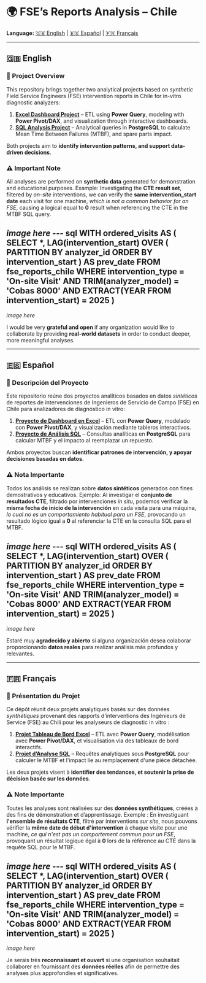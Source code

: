 # 🌍 FSE’s Reports Analysis – Chile  

**Language:** [🇬🇧 English](#en) | [🇪🇸 Español](#es) | [🇫🇷 Français](#fr)  

---

## <a name="en"></a>🇬🇧 English  

### 📌 Project Overview  
This repository brings together two analytical projects based on *synthetic* Field Service Engineers (FSE) intervention reports in Chile for in-vitro diagnostic analyzers:  

1. [**Excel Dashboard Project**](/Dashboar_FSE) – ETL using **Power Query**, modeling with **Power Pivot/DAX**, and visualization through interactive dashboards.  
2. [**SQL Analysis Project**](/SQL_FSE/) – Analytical queries in **PostgreSQL** to calculate Mean Time Between Failures (MTBF), and spare parts impact.  

Both projects aim to **identify intervention patterns, and support data-driven decisions**.  

### ⚠️ Important Note  
All analyses are performed on **synthetic data** generated for demonstration and educational purposes. 
Example: Investigating the **CTE result set**, filtered by *on-site* interventions, we can verify the **same intervention_start date** each visit for one machine, *which is not a common behavior for an FSE*, causing a logical equal to **0** result when referencing the CTE in the MTBF SQL query.

*image here*
--- sql
WITH ordered_visits AS (
    SELECT *,
        LAG(intervention_start) OVER (
            PARTITION BY analyzer_id
            ORDER BY intervention_start
        ) AS prev_date
    FROM fse_reports_chile
    WHERE 
    intervention_type = 'On-site Visit' AND
    TRIM(analyzer_model) = 'Cobas 8000' AND
    EXTRACT(YEAR FROM intervention_start) = 2025
)
---
*image here*


I would be very **grateful and open** if any organization would like to collaborate by providing **real-world datasets** in order to conduct deeper, more meaningful analyses.  

---

## <a name="es"></a>🇪🇸 Español  

### 📌 Descripción del Proyecto  
Este repositorio reúne dos proyectos analíticos basados en datos *sintéticos* de reportes de intervenciones de Ingenieros de Servicio de Campo (FSE) en Chile para analizadores de diagnóstico in vitro:  

1. [**Proyecto de Dashboard en Excel**](/Dashboar_FSE) – ETL con **Power Query**, modelado con **Power Pivot/DAX**, y visualización mediante tableros interactivos.  
2. [**Proyecto de Análisis SQL**](/SQL_FSE/) – Consultas analíticas en **PostgreSQL** para calcular MTBF y el impacto al reemplazar un repuesto.  

Ambos proyectos buscan **identificar patrones de intervención, y apoyar decisiones basadas en datos**.  

### ⚠️ Nota Importante  
Todos los análisis se realizan sobre **datos sintéticos** generados con fines demostrativos y educativos.
Ejemplo: Al investigar el **conjunto de resultados CTE**, filtrado por intervenciones *in situ*, podemos verificar la **misma fecha de inicio de la intervención** en cada visita para una máquina, *lo cual no es un comportamiento habitual para un FSE*, provocando un resultado lógico igual a **0** al referenciar la CTE en la consulta SQL para el MTBF.

*image here*
--- sql
WITH ordered_visits AS (
    SELECT *,
        LAG(intervention_start) OVER (
            PARTITION BY analyzer_id
            ORDER BY intervention_start
        ) AS prev_date
    FROM fse_reports_chile
    WHERE 
    intervention_type = 'On-site Visit' AND
    TRIM(analyzer_model) = 'Cobas 8000' AND
    EXTRACT(YEAR FROM intervention_start) = 2025
)
---
*image here*


Estaré muy **agradecido y abierto** si alguna organización desea colaborar proporcionando **datos reales** para realizar análisis más profundos y relevantes.  

---

## <a name="fr"></a>🇫🇷 Français  

### 📌 Présentation du Projet  
Ce dépôt réunit deux projets analytiques basés sur des données *synthétiques* provenant des rapports d’interventions des Ingénieurs de Service (FSE) au Chili pour les analyseurs de diagnostic in vitro :  

1. [**Projet Tableau de Bord Excel**](/Dashboar_FSE) – ETL avec **Power Query**, modélisation avec **Power Pivot/DAX**, et visualisation via des tableaux de bord interactifs.  
2. [**Projet d’Analyse SQL**](/SQL_FSE/) – Requêtes analytiques sous **PostgreSQL** pour calculer le MTBF et l'impact lie au remplaçement d'une pièce détachée. 

Les deux projets visent à **identifier des tendances, et soutenir la prise de décision basée sur les données**.  

### ⚠️ Note Importante  
Toutes les analyses sont réalisées sur des **données synthétiques**, créées à des fins de démonstration et d’apprentissage.
Exemple : En investiguant **l'ensemble de résultats CTE**, filtré par interventions *sur site*, nous pouvons vérifier la **même date de début d'intervention** à chaque visite pour une machine, *ce qui n'est pas un comportement commun pour un FSE*, provoquant un résultat logique égal à **0** lors de la référence au CTE dans la requête SQL pour le MTBF.

*image here*
--- sql
WITH ordered_visits AS (
    SELECT *,
        LAG(intervention_start) OVER (
            PARTITION BY analyzer_id
            ORDER BY intervention_start
        ) AS prev_date
    FROM fse_reports_chile
    WHERE 
    intervention_type = 'On-site Visit' AND
    TRIM(analyzer_model) = 'Cobas 8000' AND
    EXTRACT(YEAR FROM intervention_start) = 2025
)
---
*image here*  

Je serais très **reconnaissant et ouvert** si une organisation souhaitait collaborer en fournissant des **données réelles** afin de permettre des analyses plus approfondies et significatives.  
